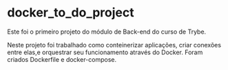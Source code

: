 # docker_to_do_project

Este foi o primeiro projeto do módulo de Back-end do curso de Trybe.

Neste projeto foi trabalhado como conteinerizar aplicações, criar conexões entre elas,e orquestrar seu funcionamento através do Docker.
Foram criados Dockerfile e docker-compose.
